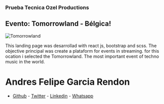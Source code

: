 ### Prueba Tecnica Ozel Productions

## Evento: Tomorrowland - Bélgica!

![Tomorrowland](https://hips.hearstapps.com/hmg-prod.s3.amazonaws.com/images/tomorrowland-2020-1591353633.jpg)

This landing page was desarrollad with react js, bootstrap and scss. The objective principal was create a plataform for events in streaming. for this ocation i selected the Tomorrowland. The most important event of techno music in the world.

# Andres Felipe Garcia Rendon

- [Github](https://github.com/andres0191) - [Twitter](https://twitter.com/andres0191) - [Linkedin](https://www.linkedin.com/in/anfegar/) - [Whatsapp](https://wa.me/573054214488)
